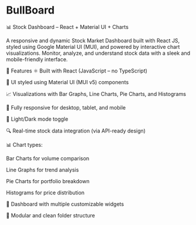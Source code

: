 ﻿# BullBoard

 📊 Stock Dashboard – React + Material UI + Charts
 
A responsive and dynamic Stock Market Dashboard built with React JS, styled using Google Material UI (MUI), and powered by interactive chart visualizations. Monitor, analyze, and understand stock data with a sleek and mobile-friendly interface.


🚀 Features
⚛️ Built with React (JavaScript – no TypeScript)

🎨 UI styled using Material UI (MUI v5) components

📈 Visualizations with Bar Graphs, Line Charts, Pie Charts, and Histograms

📱 Fully responsive for desktop, tablet, and mobile

🌙 Light/Dark mode toggle

🔍 Real-time stock data integration (via API-ready design)

📊 Chart types:

Bar Charts for volume comparison

Line Graphs for trend analysis

Pie Charts for portfolio breakdown

Histograms for price distribution

🧭 Dashboard with multiple customizable widgets

📂 Modular and clean folder structure


